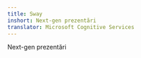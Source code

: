 ```yaml
---
title: Sway
inshort: Next-gen prezentări
translator: Microsoft Cognitive Services
---
```


Next-gen prezentări


